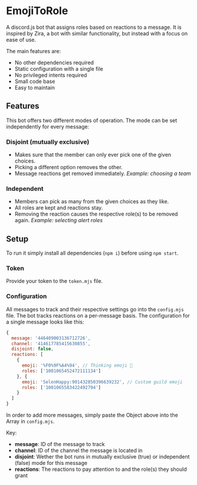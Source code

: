 # EmojiToRole
A discord.js bot that assigns roles based on reactions to a message.
It is inspired by Zira, a bot with similar functionality, but instead with a focus on ease of use.

The main features are:
* No other dependencies required
* Static configuration with a single file
* No privileged intents required
* Small code base
* Easy to maintain

## Features
This bot offers two different modes of operation. The mode can be set independently for every message:

### Disjoint (mutually exclusive)
* Makes sure that the member can only ever pick one of the given choices.
* Picking a different option removes the other.
* Message reactions get removed immediately.
*Example: choosing a team*

### Independent
* Members can pick as many from the given choices as they like.
* All roles are kept and reactions stay.
* Removing the reaction causes the respective role(s) to be removed again.
*Example: selecting alert roles*

## Setup
To run it simply install all dependencies (`npm i`) before using `npm start`.

### Token
Provide your token to the `token.mjs` file.

### Configuration
All messages to track and their respective settings go into the `config.mjs` file.
The bot tracks reactions on a per-message basis. The configuration for a single message looks like this:
```javascript
{
  message: '446409003136712726',
  channel: '414617785415630855',
  disjoint: false,
  reactions: [
    {
      emoji: '%F0%9F%A4%94', // Thinking emoji 🤔
      roles: ['1001065452472111134']
    }, {
      emoji: 'SelenHappy:901432850396639232', // Custom guild emoji
      roles: ['1001065583422492794']
    }
  ]
}
```
In order to add more messages, simply paste the Object above into the Array in `config.mjs`.

Key:
* **message**: ID of the message to track
* **channel**: ID of the channel the message is located in
* **disjoint**: Wether the bot runs in mutually exclusive (true) or independent (false) mode for this message
* **reactions**: The reactions to pay attention to and the role(s) they should grant
